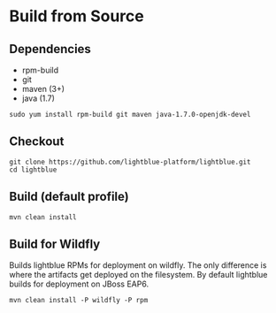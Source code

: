 # Build from Source

## Dependencies
* rpm-build
* git
* maven (3+)
* java (1.7)

```
sudo yum install rpm-build git maven java-1.7.0-openjdk-devel
```

## Checkout
```
git clone https://github.com/lightblue-platform/lightblue.git
cd lightblue
```

## Build (default profile)

```
mvn clean install
```

## Build for Wildfly
Builds lightblue RPMs for deployment on wildfly.  The only difference is where the artifacts get deployed on the filesystem.  By default lightblue builds for deployment on JBoss EAP6.

```
mvn clean install -P wildfly -P rpm
```
